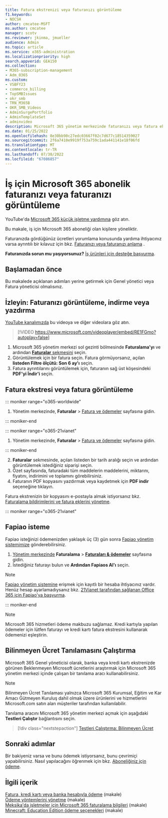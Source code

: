 ```yaml
---
title: Fatura ekstrenizi veya faturanızı görüntüleme
f1.keywords:
- NOCSH
author: cmcatee-MSFT
ms.author: cmcatee
manager: scotv
ms.reviewer: jkinma, jmueller
audience: Admin
ms.topic: article
ms.service: o365-administration
ms.localizationpriority: high
search.appverid: GEA150
ms.collection:
- M365-subscription-management
- Adm_O365
ms.custom:
- VSBFY23
- commerce_billing
- TopSMBIssues
- okr_smb
- TRN_M365B
- OKR_SMB_Videos
- AdminSurgePortfolio
- AdminTemplateSet
- adminvideo
description: Microsoft 365 yönetim merkezinde faturanızı veya fatura ekstrenizi bulun. Ayrıca, faturanızı kaydedebilir ve faturanızın bir kopyasını yazdırabilirsiniz.
ms.date: 01/25/2022
ms.openlocfilehash: 8e30bb90c27edc03667f02c7d677c18514359027
ms.sourcegitcommit: 2f6a7410e9919f753a759c1ada441141e18f06fd
ms.translationtype: MT
ms.contentlocale: tr-TR
ms.lasthandoff: 07/30/2022
ms.locfileid: "67086857"
---
```

# <a name="view-your-microsoft-365-for-business-subscription-bill-or-invoice"></a>İş için Microsoft 365 abonelik faturanızı veya faturanızı görüntüleme

YouTube'da [Microsoft 365 küçük işletme yardımına](https://go.microsoft.com/fwlink/?linkid=2197659) göz atın.

Bu makale, iş için Microsoft 365 aboneliği olan kişilere yöneliktir.
  
Faturanızda gördüğünüz ücretleri yorumlama konusunda yardıma ihtiyacınız varsa ayrıntılı bir kılavuz için bkz. [Faturanızı veya faturanızı anlama](understand-your-invoice2.md) .
  
**Faturanızda sorun mu yaşıyorsunuz?** [İş ürünleri için desteğe başvurma](../../admin/get-help-support.md).

## <a name="before-you-begin"></a>Başlamadan önce

Bu makalede açıklanan adımları yerine getirmek için Genel yönetici veya Fatura yöneticisi olmalısınız.
  
## <a name="watch-view-download-or-print-your-bill"></a>İzleyin: Faturanızı görüntüleme, indirme veya yazdırma

[YouTube kanalımızda](https://go.microsoft.com/fwlink/?linkid=2197915) bu videoya ve diğer videolara göz atın.

> [!VIDEO https://www.microsoft.com/videoplayer/embed/RE1FGmo?autoplay=false]

1. Microsoft 365 yönetim merkezi sol gezinti bölmesinde **Faturalama'yı** ve ardından <a href="https://go.microsoft.com/fwlink/p/?linkid=2102895" target="_blank">**Faturalar** sekmesini</a> seçin.
1. Görüntülemek için bir fatura seçin. Fatura görmüyorsanız, açılan **listeden Filtre ölçütü: Son 6 ay'ı** seçin.
1. Fatura ayrıntılarını görüntülemek için, faturanın sağ üst köşesindeki **PDF'yi İndir'i** seçin.

## <a name="view-a-bill-or-invoice"></a>Fatura ekstresi veya fatura görüntüleme

::: moniker range="o365-worldwide"

1. Yönetim merkezinde, **Faturalar** \> <a href="https://go.microsoft.com/fwlink/p/?linkid=2102895" target="_blank">Fatura ve ödemeler</a> sayfasına gidin.

::: moniker-end

::: moniker range="o365-21vianet"

1. Yönetim merkezinde, **Faturalar** \> <a href="https://go.microsoft.com/fwlink/p/?linkid=2127421" target="_blank">Fatura ve ödemeler</a> sayfasına gidin.

::: moniker-end

2. **Faturalar** sekmesinde, açılan listeden bir tarih aralığı seçin ve ardından görüntülemek istediğiniz siparişi seçin.
3. Özet sayfasında, faturadaki tüm maddelerin maddelerini, miktarını, fiyatını, indirimini ve toplamını görebilirsiniz.
4. Faturanın PDF kopyasını yazdırmak veya kaydetmek için **PDF indir** seçeneğine tıklayın.

Fatura ekstrenizin bir kopyasını e-postayla almak istiyorsanız bkz. [Faturalama bildirimlerini ve fatura eklerini yönetme](manage-billing-notifications.md).

::: moniker range="o365-21vianet"

## <a name="request-a-fapiao"></a>Fapiao isteme

Fapiao isteğinizi ödemenizden yaklaşık üç (3) gün sonra [Fapiao yönetim sistemimize](https://go.microsoft.com/fwlink/p/?linkid=837465) gönderebilirsiniz.

1. <a href="https://go.microsoft.com/fwlink/p/?linkid=850627" target="_blank">Yönetim merkezinde</a> **Faturalama** > <a href="https://go.microsoft.com/fwlink/p/?linkid=2127421" target="_blank">**Faturaları & ödemeler**</a> sayfasına gidin.
2. İstediğiniz faturayı bulun ve **Ardından Fapiaos Al'ı** seçin.

> [!NOTE]
>
> [Fapiao yönetim sistemine](https://go.microsoft.com/fwlink/p/?linkid=837465) erişmek için kayıtlı bir hesaba ihtiyacınız vardır. Henüz hesap ayarlamadıysanız bkz. [21Vianet tarafından sağlanan Office 365 için Fapiao'ya başvurma](../../admin/services-in-china/apply-for-a-fapiao.md).

::: moniker-end

> [!NOTE]
>
> Microsoft 365 hizmetleri ödeme makbuzu sağlamaz.
> Kredi kartıyla yapılan ödemeler için lütfen faturayı ve kredi kartı fatura ekstresini kullanarak ödemenizi eşleştirin.

## <a name="run-the-unknown-charge-diagnostic"></a>Bilinmeyen Ücret Tanılamasını Çalıştırma

Microsoft 365 Genel yöneticisi olarak, banka veya kredi kartı ekstrenizde görünen Beklenmeyen Microsoft ücretlerini araştırmak için Microsoft 365 yönetim merkezi içinde çalışan bir tanılama aracı kullanabilirsiniz.

> [!NOTE]
> Bilinmeyen Ücret Tanılaması yalnızca Microsoft 365 Kurumsal, Eğitim ve Kar Amacı Gütmeyen Kuruluş dahil olmak üzere ürünlerini ve hizmetlerini Microsoft.com satın alan müşteriler tarafından kullanılabilir.

Tanılama aracını Microsoft 365 yönetim merkezi açmak için aşağıdaki **Testleri Çalıştır** bağlantısını seçin.

>[!div class="nextstepaction"]
>[Testleri Çalıştırma: Bilinmeyen Ücret](https://aka.ms/PillarUnknownCharge)

## <a name="next-steps"></a>Sonraki adımlar

Bir bakiyeniz varsa ve bunu ödemek istiyorsanız, bunu çevrimiçi yapabilirsiniz. Nasıl yapılacağını öğrenmek için bkz. [Aboneliğiniz için ödeme](pay-for-your-subscription.md).

## <a name="related-content"></a>İlgili içerik

[Fatura, kredi kartı veya banka hesabıyla ödeme](pay-for-your-subscription.md) (makale) \
[Ödeme yöntemlerini yönetme](manage-payment-methods.md) (makale) \
[Meksika'da işletmeler için Microsoft 365 faturalama bilgileri](mexico-billing-info.md) (makale) \
[Minecraft: Education Edition ödeme seçenekleri](/education/windows/school-get-minecraft) (makale)

